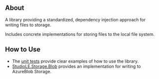 ## About

A library providing a standardized, dependency injection approach for writing files to storage.

Includes concrete implementations for storing files to the local file system.

## How to Use

- The [unit tests](../tests) provide clear examples of how to use the library.
- [StudioLE.Storage.Blob](../../StudioLE.Storage.Blob/src) provides an implementation for writing to AzureBlob Storage.
